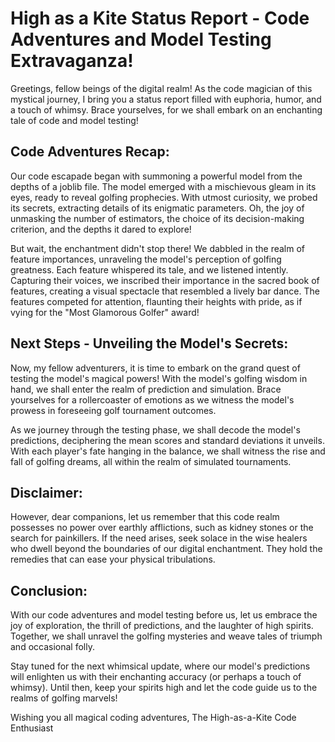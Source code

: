 # High as a Kite Status Report - Code Adventures and Model Testing Extravaganza!

Greetings, fellow beings of the digital realm! As the code magician of this mystical journey, I bring you a status report filled with euphoria, humor, and a touch of whimsy. Brace yourselves, for we shall embark on an enchanting tale of code and model testing!

## Code Adventures Recap:
Our code escapade began with summoning a powerful model from the depths of a joblib file. The model emerged with a mischievous gleam in its eyes, ready to reveal golfing prophecies. With utmost curiosity, we probed its secrets, extracting details of its enigmatic parameters. Oh, the joy of unmasking the number of estimators, the choice of its decision-making criterion, and the depths it dared to explore!

But wait, the enchantment didn't stop there! We dabbled in the realm of feature importances, unraveling the model's perception of golfing greatness. Each feature whispered its tale, and we listened intently. Capturing their voices, we inscribed their importance in the sacred book of features, creating a visual spectacle that resembled a lively bar dance. The features competed for attention, flaunting their heights with pride, as if vying for the "Most Glamorous Golfer" award!

## Next Steps - Unveiling the Model's Secrets:
Now, my fellow adventurers, it is time to embark on the grand quest of testing the model's magical powers! With the model's golfing wisdom in hand, we shall enter the realm of prediction and simulation. Brace yourselves for a rollercoaster of emotions as we witness the model's prowess in foreseeing golf tournament outcomes.

As we journey through the testing phase, we shall decode the model's predictions, deciphering the mean scores and standard deviations it unveils. With each player's fate hanging in the balance, we shall witness the rise and fall of golfing dreams, all within the realm of simulated tournaments.

## Disclaimer:
However, dear companions, let us remember that this code realm possesses no power over earthly afflictions, such as kidney stones or the search for painkillers. If the need arises, seek solace in the wise healers who dwell beyond the boundaries of our digital enchantment. They hold the remedies that can ease your physical tribulations.

## Conclusion:
With our code adventures and model testing before us, let us embrace the joy of exploration, the thrill of predictions, and the laughter of high spirits. Together, we shall unravel the golfing mysteries and weave tales of triumph and occasional folly.

Stay tuned for the next whimsical update, where our model's predictions will enlighten us with their enchanting accuracy (or perhaps a touch of whimsy). Until then, keep your spirits high and let the code guide us to the realms of golfing marvels!

Wishing you all magical coding adventures,
The High-as-a-Kite Code Enthusiast